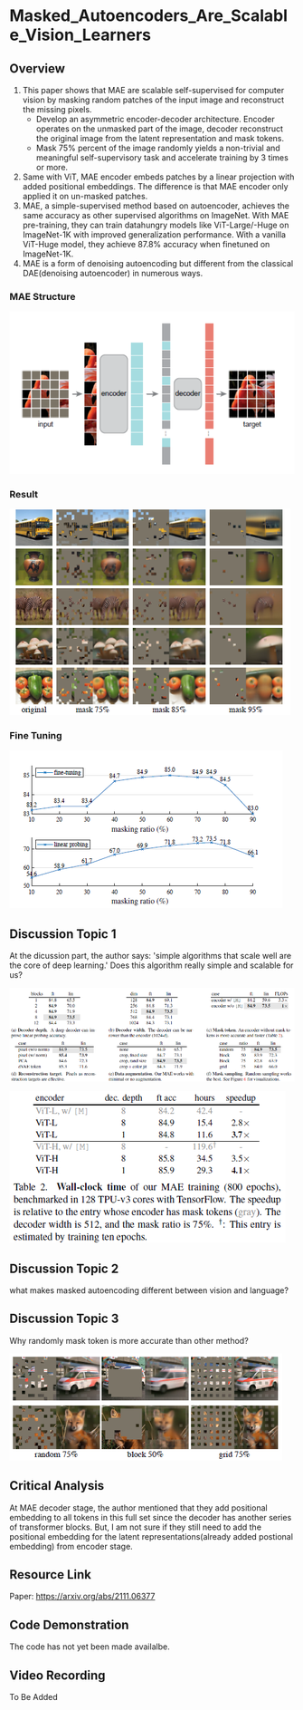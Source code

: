 # Masked_Autoencoders_Are_Scalable_Vision_Learners


## Overview

1. This paper shows that MAE are scalable self-supervised for computer vision by masking random patches of the input image and reconstruct the missing pixels.
   - Develop an asymmetric encoder-decoder architecture. Encoder operates on the unmasked part of the image, decoder reconstruct the original image from the latent representation and mask tokens.
   - Mask 75% percent of the image randomly yields a non-trivial and meaningful self-supervisory task and accelerate training by 3 times or more. 
2. Same with ViT, MAE encoder embeds patches by a linear projection with added positional embeddings. The difference is that MAE encoder only applied it on un-masked patches.
3. MAE, a simple-supervised method based on autoencoder, achieves the same accuracy as other supervised algorithms on ImageNet. With MAE pre-training, they can train datahungry models like ViT-Large/-Huge on ImageNet-1K with improved generalization performance. With a vanilla ViT-Huge model, they achieve 87.8% accuracy when finetuned on ImageNet-1K.
4. MAE is a form of denoising autoencoding but different from the classical DAE(denoising autoencoder) in numerous ways. 


### MAE Structure
![bird](images/bird.PNG)

### Result
![prediction](images/prediction.PNG)

### Fine Tuning
![tuning](images/fine_tuning.PNG)


## Discussion Topic 1
At the dicussion part, the author says: 'simple algorithms that scale well are the core of deep learning.' Does this algorithm really simple and scalable for us?

![resource](images/compute_resource.PNG)

![tpu](images/tpu.PNG)
## Discussion Topic 2
what makes masked autoencoding different between vision and language?

## Discussion Topic 3
Why randomly mask token is more accurate than other method?

![random](images/random.PNG)

## Critical Analysis

At MAE decoder stage, the author mentioned that they add positional embedding to all tokens in this full set since the decoder has another series of transformer blocks. But, I am not sure if they still need to add the positional embedding for the latent representations(already added postional embedding) from encoder stage.

## Resource Link

Paper: https://arxiv.org/abs/2111.06377

## Code Demonstration

The code has not yet been made availalbe.

## Video Recording

To Be Added
